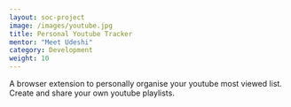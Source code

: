 ```yaml
---
layout: soc-project
image: /images/youtube.jpg
title: Personal Youtube Tracker
mentor: "Meet Udeshi"
category: Development
weight: 10
---
```


A browser extension to personally organise your youtube most viewed list. Create and share your own youtube playlists.